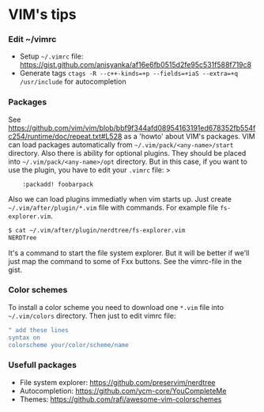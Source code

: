 # VIM's tips

### Edit ~/vimrc
- Setup `~/.vimrc` file: https://gist.github.com/anisyanka/af16e6fb0515d2fe95c531f588f719c8 
- Generate tags `ctags -R --c++-kinds=+p --fields=+iaS --extra=+q /usr/include` for autocompletion

### Packages
See https://github.com/vim/vim/blob/bbf9f344afd08954163191ed678352fb554fc254/runtime/doc/repeat.txt#L528 as a 'howto' about VIM's packages.
VIM can load packages automatically from `~/.vim/pack/<any-name>/start` directory.
Also there is ability for optional plugins. They should be placed into `~/.vim/pack/<any-name>/opt` directory.
But in this case, if you want to use the plugin, you have to edit your `.vimrc` file: >
```
	:packadd! foobarpack
```
Also we can load plugins immediatly when vim starts up.
Just create `~/.vim/after/plugin/*.vim` file with commands.
For example file `fs-explorer.vim`. 
```sh
$ cat ~/.vim/after/plugin/nerdtree/fs-explorer.vim
NERDTree
```
It's a command to start the file system explorer.<CR>
But it will be better if we'll just map the command to some of Fxx buttons.<CR>
See the vimrc-file in the gist.

### Color schemes
To install a color scheme you need to download one `*.vim` file into `~/.vim/colors` directory.
Then just to edit vimrc file:
```sh
" add these lines
syntax on
colorscheme your/color/scheme/name
```

### Usefull packages
 - File system explorer: https://github.com/preservim/nerdtree
 - Autocompletion: https://github.com/ycm-core/YouCompleteMe
 - Themes: https://github.com/rafi/awesome-vim-colorschemes

